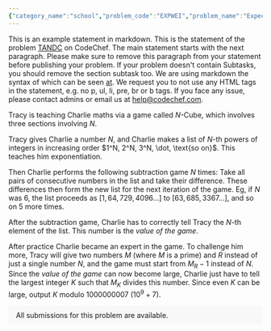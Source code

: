 ```yaml
---
{"category_name":"school","problem_code":"EXPWEI","problem_name":"Expected Weight","problemComponents":{"constraints":"- $1 \\leq T \\leq 2 \\cdot 10^5$\n- $1 \\leq N \\leq 10^9$\n","constraintsState":true,"subtasks":"- **Subtask 1 (100 points):** Original constraints","subtasksState":true,"inputFormat":"- First line of the input contains $T$, the number of test cases. Then the test cases follow.\n- Each test case contains a single integer on a single line $N$.\n","inputFormatState":true,"outputFormat":"For each test case, print a single integer, the answer to the test case.\n","outputFormatState":true,"sampleTestCases":{"0":{"id":1,"input":"3\n1\n2\n3\n","output":"1\n499122181\n12\n","explanation":"- **Test case $1$:** There is only one permutation of $[1]$ which is $[1]$ and the weight of this permutation is equal to $1$. So, the expected weight is equal to $1$.\n- **Test case $2$:** There are $2$ permutations of $[1, 2]$ namely\n   - $[1, 2]$ with weight equal to $5$.\n   - $[2, 1]$ with weight equal to $4$.\n\nSo, the expected weight is equal to $\\frac{5 + 4}{2!} = \\frac{9}{2}$.\n- **Test case $3:$**\nThere are $6$ permutations of $[1, 2, 3]$ namely\n   - $[1, 2, 3]$ with weight equal to $14$.\n   - $[1, 3, 2]$ with weight equal to $13$.\n   - $[2, 1, 3]$ with weight equal to $13$.\n   - $[2, 3, 1]$ with weight equal to $11$.\n   - $[3, 1, 2]$ with weight equal to $11$.\n   - $[3, 2, 1]$ with weight equal to $10$.\n\nSo, the expected weight is equal to $\\frac{14 + 13 + 13 + 11 + 11 + 10}{3!} = 12$.","isDeleted":false}}},"video_editorial_url":"","languages_supported":{"0":"CPP14","1":"C","2":"JAVA","3":"PYTH 3.6","4":"CPP17","5":"PYTH","6":"PYP3","7":"CS2","8":"ADA","9":"PYPY","10":"TEXT","11":"PAS fpc","12":"NODEJS","13":"RUBY","14":"PHP","15":"GO","16":"HASK","17":"TCL","18":"PERL","19":"SCALA","20":"LUA","21":"kotlin","22":"BASH","23":"JS","24":"LISP sbcl","25":"rust","26":"PAS gpc","27":"BF","28":"CLOJ","29":"R","30":"D","31":"CAML","32":"FORT","33":"ASM","34":"swift","35":"FS","36":"WSPC","37":"LISP clisp","38":"SQL","39":"SCM guile","40":"PERL6","41":"ERL","42":"CLPS","43":"ICK","44":"NICE","45":"PRLG","46":"ICON","47":"COB","48":"SCM chicken","49":"PIKE","50":"SCM qobi","51":"ST","52":"SQLQ","53":"NEM"},"max_timelimit":1,"source_sizelimit":50000,"problem_author":"suryaprak_adm","problem_tester":"aryanc403","date_added":"22-11-2021","tags":{"0":"cakewalk","1":"combinatorics","2":"ltime102","3":"math","4":"modular","5":"permutation","6":"suryaprak_adm"},"problem_difficulty_level":"Unavailable","best_tag":"Modular Arithmetic","editorial_url":"https://discuss.codechef.com/problems/EXPWEI","time":{"view_start_date":1638032400,"submit_start_date":1638032400,"visible_start_date":1638032400,"end_date":1735669800},"is_direct_submittable":false,"problemDiscussURL":"https://discuss.codechef.com/search?q=EXPWEI","is_proctored":false,"visitedContests":{},"layout":"problem"}
---
```

This is an example statement in markdown. This is the statement of the problem [TANDC](https://codechef.com/problems/TANDC) on CodeChef. The main statement starts with the next paragraph. Please make sure to remove this paragraph from your statement before publishing your problem. If your problem doesn't contain Subtasks, you should remove the section subtask too. We are using markdown the syntax of which can be seen [at](https://github.com/showdownjs/showdown/wiki/Showdown's-Markdown-syntax). We request you to not use any HTML tags in the statement, e.g. no p, ul, li, pre, br or b tags. If you face any issue, please contact admins or email us at help@codechef.com.

Tracy is teaching Charlie maths via a game called $N$-Cube, which involves three sections involving $N$.

Tracy gives Charlie a number $N$, and Charlie makes a list of $N$-th powers of integers in increasing order $1^N, 2^N, 3^N, \dot, \text{so on}$. This teaches him exponentiation.

Then Charlie performs the following subtraction game $N$ times: Take all pairs of consecutive numbers in the list and take their difference. These differences then form the new list for the next iteration of the game. Eg, if $N$ was 6, the list proceeds as $[1, 64, 729, 4096 ... ]$ to $[63, 685, 3367 ...]$, and so on $5$ more times.

After the subtraction game, Charlie has to correctly tell Tracy the $N$-th element of the list. This number is the *value of the game*.

After practice Charlie became an expert in the game. To challenge him more, Tracy will give two numbers $M$ (where $M$ is a prime) and $R$ instead of just a single number $N$, and the game must start from $M_R - 1$ instead of $N$. Since the *value of the game* can now become large, Charlie just have to tell the largest integer $K$ such that $M_K$ divides this number. Since even $K$ can be large, output $K$ modulo 1000000007 ($10^9 + 7$).

<aside style='background: #f8f8f8;padding: 10px 15px;'><div>All submissions for this problem are available.</div></aside>